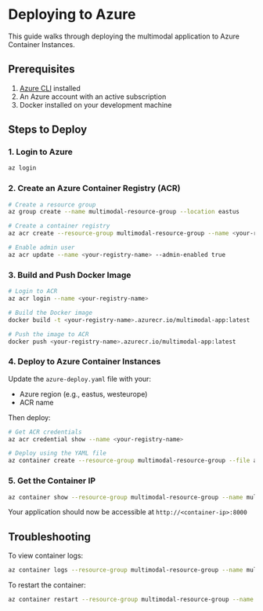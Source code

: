 # Deploying to Azure

This guide walks through deploying the multimodal application to Azure Container Instances.

## Prerequisites

1. [Azure CLI](https://docs.microsoft.com/en-us/cli/azure/install-azure-cli) installed
2. An Azure account with an active subscription
3. Docker installed on your development machine

## Steps to Deploy

### 1. Login to Azure

```bash
az login
```

### 2. Create an Azure Container Registry (ACR)

```bash
# Create a resource group
az group create --name multimodal-resource-group --location eastus

# Create a container registry
az acr create --resource-group multimodal-resource-group --name <your-registry-name> --sku Basic

# Enable admin user
az acr update --name <your-registry-name> --admin-enabled true
```

### 3. Build and Push Docker Image

```bash
# Login to ACR
az acr login --name <your-registry-name>

# Build the Docker image
docker build -t <your-registry-name>.azurecr.io/multimodal-app:latest .

# Push the image to ACR
docker push <your-registry-name>.azurecr.io/multimodal-app:latest
```

### 4. Deploy to Azure Container Instances

Update the `azure-deploy.yaml` file with your:
- Azure region (e.g., eastus, westeurope)
- ACR name

Then deploy:

```bash
# Get ACR credentials
az acr credential show --name <your-registry-name>

# Deploy using the YAML file
az container create --resource-group multimodal-resource-group --file azure-deploy.yaml
```

### 5. Get the Container IP

```bash
az container show --resource-group multimodal-resource-group --name multimodal-app --query ipAddress.ip --output tsv
```

Your application should now be accessible at `http://<container-ip>:8000`

## Troubleshooting

To view container logs:

```bash
az container logs --resource-group multimodal-resource-group --name multimodal-app
```

To restart the container:

```bash
az container restart --resource-group multimodal-resource-group --name multimodal-app
``` 